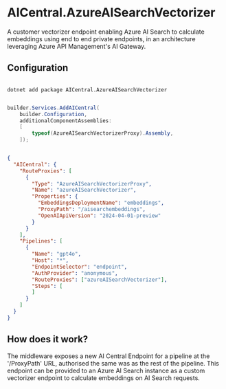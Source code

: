 # AICentral.AzureAISearchVectorizer

A customer vectorizer endpoint enabling Azure AI Search to calculate embeddings using end to end private endpoints, in an architecture leveraging Azure API Management's AI Gateway.

## Configuration

```shell

dotnet add package AICentral.AzureAISearchVectorizer

```

```csharp

builder.Services.AddAICentral(
    builder.Configuration,
    additionalComponentAssemblies:
    [
        typeof(AzureAISearchVectorizerProxy).Assembly,
    ]);

```

```json

{
  "AICentral": {
    "RouteProxies": [
      {
        "Type": "AzureAISearchVectorizerProxy",
        "Name": "azureAISearchVectorizer",
        "Properties": {
          "EmbeddingsDeploymentName": "embeddings",
          "ProxyPath": "/aisearchembeddings",
          "OpenAIApiVersion": "2024-04-01-preview"
        }
      }
    ],
    "Pipelines": [
      {
        "Name": "gpt4o",
        "Host": "*",
        "EndpointSelector": "endpoint",
        "AuthProvider": "anonymous",
        "RouteProxies": ["azureAISearchVectorizer"],
        "Steps": [
        ]
      }
    ]
  }
}

```

## How does it work?

The middleware exposes a new AI Central Endpoint for a pipeline at the '/ProxyPath' URL, authorised the same was as the rest of the pipeline.
This endpoint can be provided to an Azure AI Search instance as a custom vectorizer endpoint to calculate embeddings on AI Search requests.

